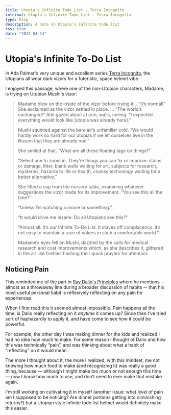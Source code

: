 ```yaml
---
title: Utopia's Infinite Todo List - Terra Incognita
internal: Utopia's Infinite Todo List - Terra Incognita
type: blog
description: A note on Utopia's infinite todo list
rss: true
date: "2022-04-14"
---
```


# Utopia's Infinite To-Do List
In Ada Palmer's very unique and excellent series [Terra
Incognita](https://www.amazon.com/dp/B074CGL8QR), the Utopians all wear dark
vizors for a futeristic, space helmet vibe.

I enjoyed this passage, where one of the non-Utopian characters, Madame, is
trying on Utopian Mushi's vizor:

> Madame blew on the inside of the vizor before trying it... “It’s normal!” She
exclaimed as the vizor settled in place. ... “The world’s unchanged!” She gazed
about at arm, walls, ceiling. “I expected everything would look like [utopia
was already here].”
>
> Mushi squinted against the bare air’s unfamiliar cold. “We would hardly work so
hard for our utopias if we let ourselves live in the illusion that they are
already real.”
> 
> She smiled at that. “What are all these floating tags on things?”
> 
> “Select one to zoom in. They’re things you can fix or improve: stains or
damage, litter, blank walls waiting for art, subjects for research, mysteries,
hazards to life or health, clumsy technology waiting for a better alternative.”
> 
> She lifted a cup from the nursery table, examining whatever suggestions the
vizor made for its improvement. “You see this all the time?”
> 
> “Unless I’m watching a movie or something.”
> 
> “It would drive me insane. Do all Utopians see this?”
> 
> “Almost all. It’s our Infinite To-Do List. It staves off complacency. It’s not
> easy to maintain a race of vokers in such a comfortable world.”
> 
> Madame’s eyes fell on Mushi, dazzled by the calls for medical research and coat
improvements which, as she describes it, glittered in the air like fireflies
flashing their quick prayers for attention.

## Noticing Pain
This reminded me of the part in [Ray Dalio's Principles](principles) where he
mentions -- almost as a throwaway line during a broader discussion of habits --
that his most useful personal habit is reflexively reflecting on any pain he
experiences.

When I first read this it seemed almost impossible. Pain happens all the time,
is Dalio really reflecting on it *anytime* it comes up? Since then I’ve tried
sort of haphazardly to apply it, and have come to see how it could be powerful.

For example, the other day I was making dinner for the kids and realized I had
no idea how much to make. For some reason I thought of Dalio and how this was
technically “pain”, and was thinking about what a habit of “reflecting” on it
would mean.

The more I thought about it, the more I realized, with this mindset, me not
knowing how much food to make (and recognizing it) was really a good thing,
because — although I might make too much or not enough this time — now I know
how much to use, and don’t need to ever make that mistake again.

I'm still working on cultivating it in myself (another issue: what *level* of
pain am I supposed to be noticing? Are dinner portions getting into diminishing
returns?) but a Utopian style infinite todo list helmet would definitely make
this easier.
